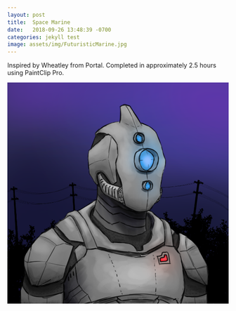 ```yaml
---
layout: post
title:  Space Marine
date:   2018-09-26 13:48:39 -0700
categories: jekyll test
image: assets/img/FuturisticMarine.jpg
---
```


Inspired by Wheatley from Portal. Completed in approximately 2.5 hours using PaintClip Pro.

![alternate](assets/img/FuturisticMarine.jpg)